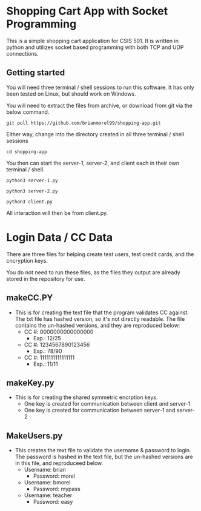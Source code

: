 # Shopping Cart App with Socket Programming

This is a simple shopping cart application for CSIS 501.  It is written in python and utilizes socket based programming with both TCP and UDP connections.

## Getting started

You will need three terminal / shell sessions to run this software.  It has only been tested on Linux, but should work on Windows.

You will need to extract the files from archive, or download from git via the below command.

```shell
git pull https://github.com/brianmorel99/shopping-app.git
```
Either way, change into the directory created in all three terminal / shell sessions

```shell
cd shopping-app
```

You then can start the server-1, server-2, and client each in their own terminal / shell.

```shell
python3 server-1.py
```

```shell
python3 server-2.py
```

```shell
python3 client.py
```

All interaction will then be from client.py.

# Login Data / CC Data

There are three files for helping create test users, test credit cards, and the cncryption keys.

You do not need to run these files, as the files they output are already stored in the repository for use.

## makeCC.PY       
* This is for creating the text file that the program validates CC against.  The txt file has hashed version, so it's not directly readable.  The file contains the un-hashed versions, and they are reproduced below:
    * CC #: 0000000000000000
        - Exp.: 12/25
    * CC #: 1234567890123456
        - Exp.: 78/90
    * CC #: 1111111111111111
        - Exp.: 11/11

## makeKey.py
* This is for creating the shared symmetric encrption keys.
    - One key is created for communication between client and server-1
    - One key is created for communication between server-1 and server-2

## MakeUsers.py
* This creates the text file to validate the username & password to login.  The password is hashed in the text file, but the un-hashed versions are in this file, and reproduceed below.
    * Username: brian
        - Password: morel
    * Username: bmorel
        - Password: mypass
    * Username: teacher
        - Password: easy

